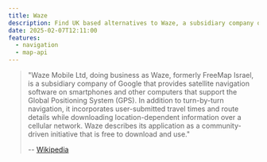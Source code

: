 ```yaml
---
title: Waze
description: Find UK based alternatives to Waze, a subsidiary company of Google that provides satellite navigation software on smartphones and other computers that support the Global Positioning System (GPS).
date: 2025-02-07T12:11:00
features:
  - navigation
  - map-api
---
```

> "Waze Mobile Ltd, doing business as Waze, formerly FreeMap Israel, is a subsidiary company of Google that provides satellite navigation software on smartphones and other computers that support the Global Positioning System (GPS). In addition to turn-by-turn navigation, it incorporates user-submitted travel times and route details while downloading location-dependent information over a cellular network. Waze describes its application as a community-driven initiative that is free to download and use."
>
> -- [Wikipedia](https://en.wikipedia.org/wiki/Waze)